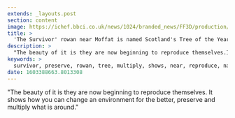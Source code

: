 ```yaml
--- 
extends: _layouts.post 
section: content 
image: https://ichef.bbci.co.uk/news/1024/branded_news/FF3D/production/_115014356_carrifrancropped.jpg 
title: > 
  'The Survivor' rowan near Moffat is named Scotland's Tree of the Year 
description: > 
  "The beauty of it is they are now beginning to reproduce themselves.It shows how you can change an environment for the better, preserve and multiply what is around." 
keywords: > 
  survivor, preserve, rowan, tree, multiply, shows, near, reproduce, named, beauty, better, moffat, scotlands, environment, change, beginning 
date: 1603388663.8013308 
--- 
```

<div><p>"The beauty of it is they are now beginning to reproduce themselves. It shows how you can change an environment for the better, preserve and multiply what is around."</p></div>